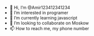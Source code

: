 - 👋 Hi, I’m @Amir123412341234
- 👀 I’m interested in programer
- 🌱 I’m currently learning javascript
- 💞️ I’m looking to collaborate on Moskow
- 📫 How to reach me, my phone number

<!---
Amir123412341234/Amir123412341234 is a ✨ special ✨ repository because its `README.md` (this file) appears on your GitHub profile.
You can click the Preview link to take a look at your changes.
--->
